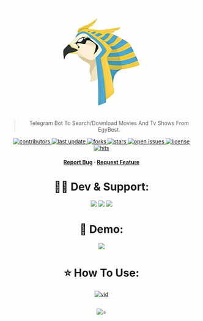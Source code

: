 ![RUN](https://github.com/AmineSoukara/EgyBest-Api/raw/main/api/static/rae.gif)

<div align="center">

> Telegram Bot To Search/Download Movies And Tv Shows From EgyBest.

<!-- Badges -->
<p>
  <a href="https://github.com/AmineSoukara/EgyBest-Bot/graphs/contributors">
    <img src="https://img.shields.io/github/contributors/aminesoukara/EgyBest-Bot" alt="contributors" />
  </a>
  <a href="">
    <img src="https://img.shields.io/github/last-commit/aminesoukara/EgyBest-Bot" alt="last update" />
  </a>
  <a href="https://github.com/AmineSoukara/EgyBest-Bot/network/members">
    <img src="https://img.shields.io/github/forks/aminesoukara/EgyBest-Bot" alt="forks" />
  </a>
  <a href="https://github.com/AmineSoukara/EgyBest-Bot/stargazers">
    <img src="https://img.shields.io/github/stars/aminesoukara/EgyBest-Bot" alt="stars" />
  </a>
  <a href="https://github.com/AmineSoukara/EgyBest-Bot/issues/">
    <img src="https://img.shields.io/github/issues/aminesoukara/EgyBest-Bot" alt="open issues" />
  </a>
  <a href="https://github.com/AmineSoukara/EgyBest-Bot/blob/main/LICENSE">
    <img src="https://img.shields.io/github/license/aminesoukara/EgyBest-Bot.svg" alt="license" />
  </a>
  <a href="https://github.com/AmineSoukara/EgyBest-Bot">
    <img src="https://hits.seeyoufarm.com/api/count/incr/badge.svg?url=https%3A%2F%2Fgithub.com%2FAmineSoukara%2FEgyBest-Bot&count_bg=%23FF0000&title_bg=%23555555&icon=tinder.svg&icon_color=%23FF0000&title=Hits&edge_flat=false" alt="hits" />
  </a>
</p>

<h4>
    <a href="https://github.com/AmineSoukara/EgyBest-Bot/issues/">Report Bug</a>
  <span> · </span>
    <a href="https://github.com/AmineSoukara/EgyBest-Bot/issues/">Request Feature</a>
  </h4>
</div>

##

<div align="center">

# 👨‍💻 Dev & Support:
<a href="https://bio.link/aminesoukara"><img src="https://img.shields.io/badge/@AmineSoukara-000000?style=flat&logo=messenger&logoColor=white?logoWidth=100"></a>
<a href="https://t.me/EgyBestBotSupport"><img src="https://img.shields.io/badge/Group-FF0000?style=flat&logo=telegram&logoColor=white?logoWidth=100"></a>
<a href="https://t.me/EgyBestBotOriginal"><img src="https://img.shields.io/badge/Channel-FF0000?style=flat&logo=telegram&logoColor=white?logoWidth=100"></a>

##

# 🤖 Demo:

<a href="https://t.me/EgyBestXBot"><img src="https://img.shields.io/badge/@EgyBestXBot-8000FF?style=flat&logo=telegram&logoColor=white"></a>

##

# ⭐️ How To Use:

[![vid](https://telegra.ph/file/61f85b617a7c0c885006e.png)](https://youtube.com/playlist?list=PL_dHNzlqom77CzT3oJc2rCE82oibRFwyi "Video")

##

![⭐️](https://telegra.ph/file/b132a131aabe2106bd335.gif)
